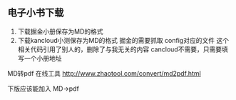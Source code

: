 ## 电子小书下载

1. 下载掘金小册保存为MD的格式
2. 下载kancloud小测保存为MD的格式
掘金的需要抓取 config对应的文件  这个相关代码引用了别人的，删除了与我无关的内容
cancloud不需要，只需要填写一个小册地址

MD转pdf 在线工具
http://www.zhaotool.com/convert/md2pdf.html

下版应该能加入  MD->pdf
